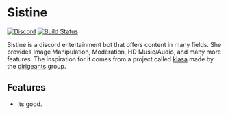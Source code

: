 # Sistine

[![Discord](https://discordapp.com/api/guilds/324051061033926666/embed.png)](https://discord.gg/XdqBZ5a)
[![Build Status](https://travis-ci.com/Kashalls/Sistine.svg&branch=master)](https://travis-ci.com/Kashalls/Sistine)

Sistine is a discord entertainment bot that offers content in many fields. She provides Image Manipulation, Moderation, HD Music/Audio, and many more features.
The inspiration for it comes from a project called [klasa](https://github.com/dirigeants/klasa) made by the [dirigeants](https://github.com/dirigeants) group.


## Features
- Its good.
